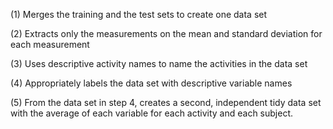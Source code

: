(1) Merges the training and the test sets to create one data set

(2) Extracts only the measurements on the mean and standard deviation for each measurement 

(3) Uses descriptive activity names to name the activities in the data set

(4) Appropriately labels the data set with descriptive variable names 

(5) From the data set in step 4, creates a second, independent tidy data set with the average of each variable for each activity and each subject.
